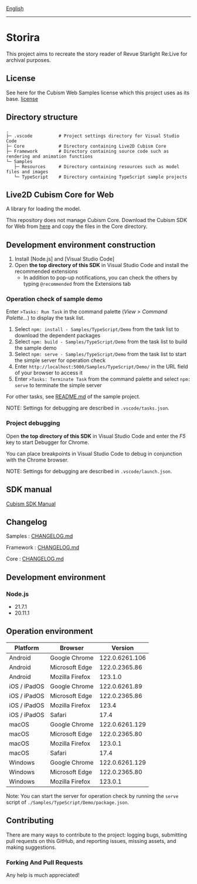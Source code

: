 [English](README.md) 

---

# Storira

This project aims to recreate the story reader of Revue Starlight Re:Live for archival purposes.

## License

See here for the Cubism Web Samples license which this project uses as its base. [license](LICENSE.md) 

## Directory structure

```
.
├─ .vscode          # Project settings directory for Visual Studio Code
├─ Core             # Directory containing Live2D Cubism Core
├─ Framework        # Directory containing source code such as rendering and animation functions
└─ Samples
   ├─ Resources     # Directory containing resources such as model files and images
   └─ TypeScript    # Directory containing TypeScript sample projects
```


## Live2D Cubism Core for Web

A library for loading the model.

This repository does not manage Cubism Core.
Download the Cubism SDK for Web from [here](https://www.live2d.com/download/cubism-sdk/download-web/) and copy the files in the Core directory.


## Development environment construction

1. Install [Node.js] and [Visual Studio Code]
1. Open **the top directory of this SDK** in Visual Studio Code and install the recommended extensions
    * In addition to pop-up notifications, you can check the others by typing `@recommended` from the Extensions tab

### Operation check of sample demo

Enter `>Tasks: Run Task` in the command palette (*View > Command Palette...*) to display the task list.

1. Select `npm: install - Samples/TypeScript/Demo` from the task list to download the dependent packages
1. Select `npm: build - Samples/TypeScript/Demo` from the task list to build the sample demo
1. Select `npm: serve - Samples/TypeScript/Demo` from the task list to start the simple server for operation check
1. Enter `http://localhost:5000/Samples/TypeScript/Demo/` in the URL field of your browser to access it
1. Enter `>Tasks: Terminate Task` from the command palette and select `npm: serve` to terminate the simple server

For other tasks, see [README.md](Samples/TypeScript/README.md) of the sample project.

NOTE: Settings for debugging are described in `.vscode/tasks.json`.

### Project debugging

Open **the top directory of this SDK** in Visual Studio Code and enter the *F5* key to start Debugger for Chrome.

You can place breakpoints in Visual Studio Code to debug in conjunction with the Chrome browser.

NOTE: Settings for debugging are described in `.vscode/launch.json`.


## SDK manual

[Cubism SDK Manual](https://docs.live2d.com/cubism-sdk-manual/top/)


## Changelog

Samples : [CHANGELOG.md](CHANGELOG.md)

Framework : [CHANGELOG.md](Framework/CHANGELOG.md)

Core : [CHANGELOG.md](Core/CHANGELOG.md)


## Development environment

### Node.js

* 21.7.1
* 20.11.1


## Operation environment

| Platform | Browser | Version |
| --- | --- | --- |
| Android | Google Chrome | 122.0.6261.106 |
| Android | Microsoft Edge | 122.0.2365.86 |
| Android | Mozilla Firefox | 123.1.0 |
| iOS / iPadOS | Google Chrome | 122.0.6261.89 |
| iOS / iPadOS | Microsoft Edge | 122.0.2365.86 |
| iOS / iPadOS | Mozilla Firefox | 123.4 |
| iOS / iPadOS | Safari | 17.4 |
| macOS | Google Chrome | 122.0.6261.129 |
| macOS | Microsoft Edge | 122.0.2365.80 |
| macOS | Mozilla Firefox | 123.0.1 |
| macOS | Safari | 17.4 |
| Windows | Google Chrome | 122.0.6261.129 |
| Windows | Microsoft Edge | 122.0.2365.80 |
| Windows | Mozilla Firefox | 123.0.1 |

Note: You can start the server for operation check by running the `serve` script of `./Samples/TypeScript/Demo/package.json`.


## Contributing

There are many ways to contribute to the project: logging bugs, submitting pull requests on this GitHub, and reporting issues, missing assets, and making suggestions.

### Forking And Pull Requests

Any help is much appreciated!

